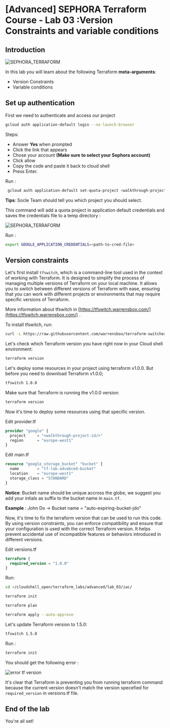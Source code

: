 # [Advanced] SEPHORA Terraform Course - Lab 03 :Version Constraints and variable conditions

## Introduction
![SEPHORA_TERRAFORM](https://storage.googleapis.com/s4a-shared-terraform-gcs-lab-materials/sephora_terraform_bw.png)

In this lab you will learn about the following Terraform **meta-arguments**:
- Version Constraints
- Variable conditions

## Set up authentication

  First we need to authenticate and access our project
  ```bash
  gcloud auth application-default login --no-launch-browser
  ```
  Steps:
   - Answer **Yes** when prompted
   - Click the link that appears
   - Chose your account **(Make sure to select your Sephora account)**
   - Click allow
   - Copy the code and paste it back to cloud shell
   - Press Enter.

   <walkthrough-project-setup></walkthrough-project-setup>

  Run :
  ```bash
   gcloud auth application-default set-quota-project <walkthrough-project-id/>
  ```
  **Tips**: Socle Team should tell you which project you should select.

  This command will add a quota project in application default credentials and saves the credentials file to a temp directory :

  ![SEPHORA_TERRAFORM](https://storage.googleapis.com/s4a-shared-terraform-gcs-lab-materials/cred_path.png)

  Run :
  ```bash
  export GOOGLE_APPLICATION_CREDENTIALS=<path-to-cred-file>
  ```
## Version constraints
Let's first install `tfswitch`, which is a command-line tool used in the context of working with Terraform. It is designed to simplify the process of managing multiple versions of Terraform on your local machine. It allows you to switch between different versions of Terraform with ease, ensuring that you can work with different projects or environments that may require specific versions of Terraform.

More information about tfswitch in [https://tfswitch.warrensbox.com/](https://tfswitch.warrensbox.com/) .

To install tfswitch, run:
```sh
curl -L https://raw.githubusercontent.com/warrensbox/terraform-switcher/release/install.sh | sudo bash

```

Let's check which Terraform version you have right now in your Cloud shell environment:

```sh
terraform version
```

Let's deploy some resources in your project using terraform v1.0.0. But before you need to download Terraform v1.0.0;

```sh
tfswitch 1.0.0
```

Make sure that Terraform is running the v1.0.0 version:

```sh
terraform version
```

Now it's time to deploy some resources using that specific version.

<walkthrough-editor-open-file
    filePath="cloudshell_open/terraform_labs/advanced/lab_03/iac/provider.tf">
    Edit provider.tf
</walkthrough-editor-open-file>
```tf
provider "google" {
  project     = "<walkthrough-project-id/>"
  region      = "europe-west1"
}
```

<walkthrough-editor-open-file
    filePath="cloudshell_open/terraform_labs/advanced/lab_03/iac/main.tf">
    Edit main.tf
</walkthrough-editor-open-file>
```tf
resource "google_storage_bucket" "bucket" {
  name        = "tf-lab-advabced-bucket"
  location    = "europe-west1"
  storage_class = "STANDARD"
}
```

**Notice**: Bucket name should be unique accross the globe, we suggest you add your intials as suffix to the bucket name in `main.tf`.

__Example__ : John Do -> Bucket name = "auto-expiring-bucket-jdo"

Now, it's time to fix the terraform version that can be used to run this code. By using version constraints, you can enforce compatibility and ensure that your configuration is used with the correct Terraform version. It helps prevent accidental use of incompatible features or behaviors introduced in different versions.

<walkthrough-editor-open-file
    filePath="cloudshell_open/terraform_labs/advanced/lab_03/iac/versions.tf">
    Edit versions.tf
</walkthrough-editor-open-file>
```tf
terraform {
  required_version = "1.0.0"
}
```

Run:
```bash
cd ~/cloudshell_open/terraform_labs/advanced/lab_03/iac/
```
```sh
terraform init
```
```sh
terraform plan
```
```sh
terraform apply --auto-approve
```

Let's update Terraform version to 1.5.0:
```bash
tfswitch 1.5.0
```
 Run :
 ```bash
 terraform init
 ```

 You should get the following error :

 ![error tf version](s4a-shared-terraform-gcs-lab-materials/advanced/lab_03/version_error_init.png)

 It's clear that Terraform is preventing you from running terraform command because the current version doesn't match the version specefied for `required_version` in versions.tf file.
## End of the lab

You're all set!

<walkthrough-conclusion-trophy></walkthrough-conclusion-trophy>
